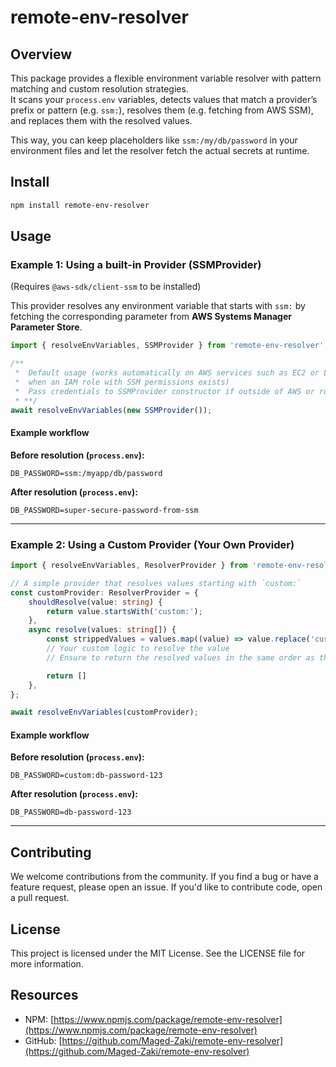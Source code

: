 # remote-env-resolver

## Overview

This package provides a flexible environment variable resolver with pattern matching and custom resolution strategies.  
It scans your `process.env` variables, detects values that match a provider’s prefix or pattern (e.g. `ssm:`), resolves them (e.g. fetching from AWS SSM), and replaces them with the resolved values.

This way, you can keep placeholders like `ssm:/my/db/password` in your environment files and let the resolver fetch the actual secrets at runtime.

## Install

```bash
npm install remote-env-resolver
```

## Usage

### Example 1: Using a built-in Provider (SSMProvider)

(Requires `@aws-sdk/client-ssm` to be installed)

This provider resolves any environment variable that starts with `ssm:` by fetching the corresponding parameter from **AWS Systems Manager Parameter Store**.

```typescript
import { resolveEnvVariables, SSMProvider } from 'remote-env-resolver';

/**
 *  Default usage (works automatically on AWS services such as EC2 or Lambda
 *  when an IAM role with SSM permissions exists)
 * 	Pass credentials to SSMProvider constructor if outside of AWS or running locally
 * **/
await resolveEnvVariables(new SSMProvider());
```

#### Example workflow

**Before resolution (`process.env`):**

```env
DB_PASSWORD=ssm:/myapp/db/password
```

**After resolution (`process.env`):**

```env
DB_PASSWORD=super-secure-password-from-ssm
```

---

### Example 2: Using a Custom Provider (Your Own Provider)

```typescript
import { resolveEnvVariables, ResolverProvider } from 'remote-env-resolver';

// A simple provider that resolves values starting with `custom:`
const customProvider: ResolverProvider = {
	shouldResolve(value: string) {
		return value.startsWith('custom:');
	},
	async resolve(values: string[]) {
		const strippedValues = values.map((value) => value.replace('custom:', ''));
		// Your custom logic to resolve the value
		// Ensure to return the resolved values in the same order as the original values array

		return []
	},
};

await resolveEnvVariables(customProvider);
```

#### Example workflow

**Before resolution (`process.env`):**

```env
DB_PASSWORD=custom:db-password-123
```

**After resolution (`process.env`):**

```env
DB_PASSWORD=db-password-123
```

---

## Contributing

We welcome contributions from the community. If you find a bug or have a feature request, please open an issue.
If you'd like to contribute code, open a pull request.

## License

This project is licensed under the MIT License. See the LICENSE file for more information.

## Resources

- NPM: [https://www.npmjs.com/package/remote-env-resolver](https://www.npmjs.com/package/remote-env-resolver)
- GitHub: [https://github.com/Maged-Zaki/remote-env-resolver](https://github.com/Maged-Zaki/remote-env-resolver)
